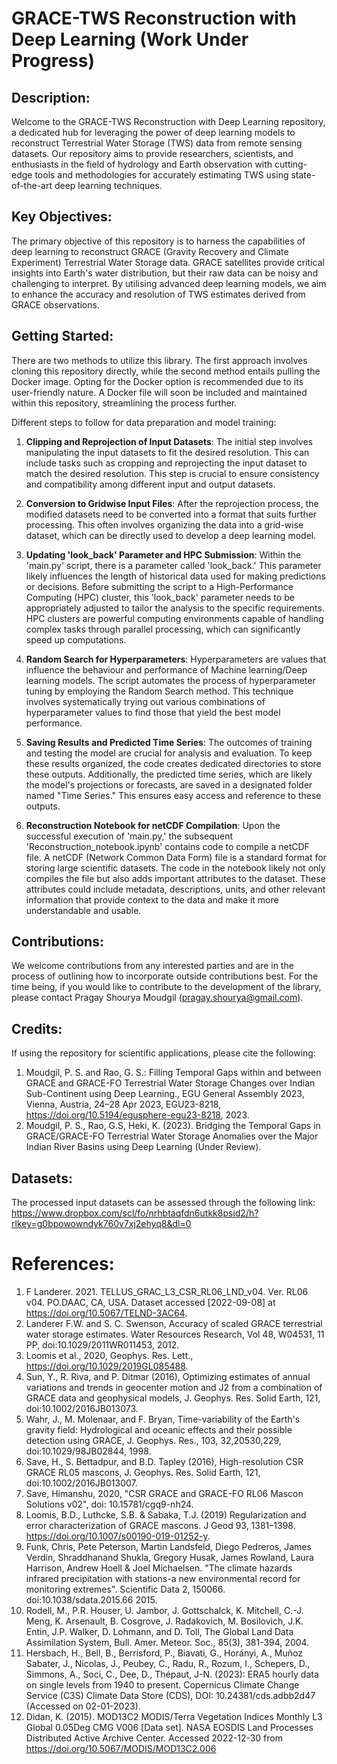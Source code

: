# GRACE-TWS Reconstruction with Deep Learning (Work Under Progress)

## Description:
Welcome to the GRACE-TWS Reconstruction with Deep Learning repository, a dedicated hub for leveraging the power of deep learning models to reconstruct Terrestrial Water Storage (TWS) data from remote sensing datasets. Our repository aims to provide researchers, scientists, and enthusiasts in the field of hydrology and Earth observation with cutting-edge tools and methodologies for accurately estimating TWS using state-of-the-art deep learning techniques.

## Key Objectives:
The primary objective of this repository is to harness the capabilities of deep learning to reconstruct GRACE (Gravity Recovery and Climate Experiment) Terrestrial Water Storage data. GRACE satellites provide critical insights into Earth's water distribution, but their raw data can be noisy and challenging to interpret. By utilising advanced deep learning models, we aim to enhance the accuracy and resolution of TWS estimates derived from GRACE observations.

## Getting Started:
There are two methods to utilize this library. The first approach involves cloning this repository directly, while the second method entails pulling the Docker image. Opting for the Docker option is recommended due to its user-friendly nature. A Docker file will soon be included and maintained within this repository, streamlining the process further.

Different steps to follow for data preparation and model training:

1. **Clipping and Reprojection of Input Datasets**: The initial step involves manipulating the input datasets to fit the desired resolution. This can include tasks such as cropping and reprojecting the input dataset to match the desired resolution. This step is crucial to ensure consistency and compatibility among different input and output datasets.

2. **Conversion to Gridwise Input Files**: After the reprojection process, the modified datasets need to be converted into a format that suits further processing. This often involves organizing the data into a grid-wise dataset, which can be directly used to develop a deep learning model.

3. **Updating 'look_back' Parameter and HPC Submission**: Within the 'main.py' script, there is a parameter called 'look_back.' This parameter likely influences the length of historical data used for making predictions or decisions. Before submitting the script to a High-Performance Computing (HPC) cluster, this 'look_back' parameter needs to be appropriately adjusted to tailor the analysis to the specific requirements. HPC clusters are powerful computing environments capable of handling complex tasks through parallel processing, which can significantly speed up computations.

4. **Random Search for Hyperparameters**: Hyperparameters are values that influence the behaviour and performance of Machine learning/Deep learning models. The script automates the process of hyperparameter tuning by employing the Random Search method. This technique involves systematically trying out various combinations of hyperparameter values to find those that yield the best model performance.

5. **Saving Results and Predicted Time Series**: The outcomes of training and testing the model are crucial for analysis and evaluation. To keep these results organized, the code creates dedicated directories to store these outputs. Additionally, the predicted time series, which are likely the model's projections or forecasts, are saved in a designated folder named "Time Series." This ensures easy access and reference to these outputs.

6. **Reconstruction Notebook for netCDF Compilation**: Upon the successful execution of 'main.py,' the subsequent 'Reconstruction_notebook.ipynb' contains code to compile a netCDF file. A netCDF (Network Common Data Form) file is a standard format for storing large scientific datasets. The code in the notebook likely not only compiles the file but also adds important attributes to the dataset. These attributes could include metadata, descriptions, units, and other relevant information that provide context to the data and make it more understandable and usable.

## Contributions:
We welcome contributions from any interested parties and are in the process of outlining how to incorporate outside contributions best. For the time being, if you would like to contribute to the development of the library, please contact Pragay Shourya Moudgil (pragay.shourya@gmail.com).

## Credits:
If using the repository for scientific applications, please cite the following: 
1. Moudgil, P. S. and Rao, G. S.: Filling Temporal Gaps within and between GRACE and GRACE-FO Terrestrial Water Storage Changes over Indian Sub-Continent using Deep Learning., EGU General Assembly 2023, Vienna, Austria, 24–28 Apr 2023, EGU23-8218, https://doi.org/10.5194/egusphere-egu23-8218, 2023.
2. Moudgil, P. S., Rao, G.S, Heki, K. (2023). Bridging the Temporal Gaps in GRACE/GRACE-FO Terrestrial Water Storage Anomalies over the Major Indian River Basins using Deep Learning (Under Review).

## Datasets:
The processed input datasets can be assessed through the following link: https://www.dropbox.com/scl/fo/nrhbtaqfdn6utkk8psid2/h?rlkey=g0bpowowndyk760v7xj2ehyq8&dl=0
# References:
1. F Landerer. 2021. TELLUS_GRAC_L3_CSR_RL06_LND_v04. Ver. RL06 v04. PO.DAAC, CA, USA. Dataset accessed [2022-09-08] at https://doi.org/10.5067/TELND-3AC64.
2. Landerer F.W. and S. C. Swenson, Accuracy of scaled GRACE terrestrial water storage estimates. Water Resources Research, Vol 48, W04531, 11 PP, doi:10.1029/2011WR011453, 2012.
3. Loomis et al., 2020, Geophys. Res. Lett., https://doi.org/10.1029/2019GL085488.
4. Sun, Y., R. Riva, and P. Ditmar (2016), Optimizing estimates of annual variations and trends in geocenter motion and J2 from a combination of GRACE data and geophysical models, J. Geophys. Res. Solid Earth, 121, doi:10.1002/2016JB013073.
5. Wahr, J., M. Molenaar, and F. Bryan, Time-variability of the Earth's gravity field: Hydrological and oceanic effects and their possible detection using GRACE, J. Geophys. Res., 103, 32,20530,229, doi:10.1029/98JB02844, 1998.
6. Save, H., S. Bettadpur, and B.D. Tapley (2016), High-resolution CSR GRACE RL05 mascons, J. Geophys. Res. Solid Earth, 121, doi:10.1002/2016JB013007.
7. Save, Himanshu, 2020, "CSR GRACE and GRACE-FO RL06 Mascon Solutions v02", doi: 10.15781/cgq9-nh24.
8. Loomis, B.D., Luthcke, S.B. & Sabaka, T.J. (2019) Regularization and error characterization of GRACE mascons. J Geod 93, 1381–1398. https://doi.org/10.1007/s00190-019-01252-y.
9. Funk, Chris, Pete Peterson, Martin Landsfeld, Diego Pedreros, James Verdin, Shraddhanand Shukla, Gregory Husak, James Rowland, Laura Harrison, Andrew Hoell & Joel Michaelsen. "The climate hazards infrared precipitation with stations-a new environmental record for monitoring extremes". Scientific Data 2, 150066. doi:10.1038/sdata.2015.66 2015.
10. Rodell, M., P.R. Houser, U. Jambor, J. Gottschalck, K. Mitchell, C.-J. Meng, K. Arsenault, B. Cosgrove, J. Radakovich, M. Bosilovich, J.K. Entin, J.P. Walker, D. Lohmann, and D. Toll, The Global Land Data Assimilation System, Bull. Amer. Meteor. Soc., 85(3), 381-394, 2004.
11. Hersbach, H., Bell, B., Berrisford, P., Biavati, G., Horányi, A., Muñoz Sabater, J., Nicolas, J., Peubey, C., Radu, R., Rozum, I., Schepers, D., Simmons, A., Soci, C., Dee, D., Thépaut, J-N. (2023): ERA5 hourly data on single levels from 1940 to present. Copernicus Climate Change Service (C3S) Climate Data Store (CDS), DOI: 10.24381/cds.adbb2d47 (Accessed on 02-01-2023).
12. Didan, K. (2015). MOD13C2 MODIS/Terra Vegetation Indices Monthly L3 Global 0.05Deg CMG V006 [Data set]. NASA EOSDIS Land Processes Distributed Active Archive Center. Accessed 2022-12-30 from https://doi.org/10.5067/MODIS/MOD13C2.006


